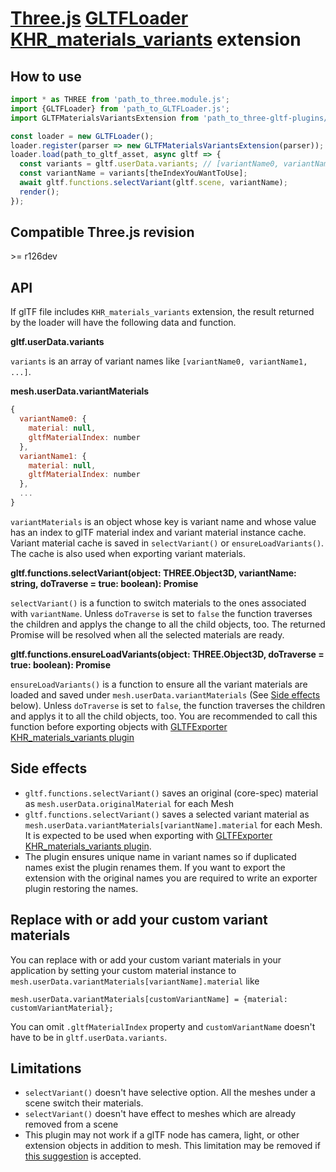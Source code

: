# [Three.js](https://threejs.org) [GLTFLoader](https://threejs.org/docs/#examples/en/loaders/GLTFLoader) [KHR_materials_variants](https://github.com/KhronosGroup/glTF/tree/master/extensions/2.0/Khronos/KHR_materials_variants) extension

## How to use

```javascript
import * as THREE from 'path_to_three.module.js';
import {GLTFLoader} from 'path_to_GLTFLoader.js';
import GLTFMaterialsVariantsExtension from 'path_to_three-gltf-plugins/loaders/KHR_materials_variants/KHR_materials_variants.js';

const loader = new GLTFLoader();
loader.register(parser => new GLTFMaterialsVariantsExtension(parser));
loader.load(path_to_gltf_asset, async gltf => {
  const variants = gltf.userData.variants; // [variantName0, variantName1, ...]
  const variantName = variants[theIndexYouWantToUse];
  await gltf.functions.selectVariant(gltf.scene, variantName);
  render();
});
```

## Compatible Three.js revision

&gt;= r126dev

## API

If glTF file includes `KHR_materials_variants` extension, the result returned by the loader will have the following data and function.

**gltf.userData.variants**

`variants` is an array of variant names like `[variantName0, variantName1, ...]`.

**mesh.userData.variantMaterials**

```javascript
{
  variantName0: {
    material: null,
    gltfMaterialIndex: number
  },
  variantName1: {
    material: null,
    gltfMaterialIndex: number
  },
  ...
}
```

`variantMaterials` is an object whose key is variant name and whose value has an index to glTF material index and variant material instance cache. Variant material cache is saved in `selectVariant()` or `ensureLoadVariants()`. The cache is also used when exporting variant materials.

**gltf.functions.selectVariant(object: THREE.Object3D, variantName: string, doTraverse = true: boolean): Promise**

`selectVariant()` is a function to switch materials to the ones associated with `variantName`. Unless `doTraverse` is set to `false` the function traverses the children and applys the change to all the child objects, too. The returned Promise will be resolved when all the selected materials are ready. 

**gltf.functions.ensureLoadVariants(object: THREE.Object3D, doTraverse = true: boolean): Promise**

`ensureLoadVariants()` is a function to ensure all the variant materials are loaded and saved under `mesh.userData.variantMaterials` (See [Side effects](#Side-effects) below). Unless `doTraverse` is set to `false`, the function traverses the children and applys it to all the child objects, too. You are recommended to call this function before exporting objects with [GLTFExporter KHR_materials_variants plugin](../../exporters/KHR_materials_variants/#README.md)

## Side effects

* `gltf.functions.selectVariant()` saves an original (core-spec) material as `mesh.userData.originalMaterial` for each Mesh
* `gltf.functions.selectVariant()` saves a selected variant material as `mesh.userData.variantMaterials[variantName].material` for each Mesh. It is expected to be used when exporting with [GLTFExporter KHR_materials_variants plugin](../../exporters/KHR_materials_variants/#README.md).
* The plugin ensures unique name in variant names so if duplicated names exist the plugin renames them. If you want to export the extension with the original names you are required to write an exporter plugin restoring the names.

## Replace with or add your custom variant materials

You can replace with or add your custom variant materials in your application by setting your custom material instance to `mesh.userData.variantMaterials[variantName].material` like

```
mesh.userData.variantMaterials[customVariantName] = {material: customVariantMaterial};
```

You can omit `.gltfMaterialIndex` property and `customVariantName` doesn't have to be in `gltf.userData.variants`.

## Limitations

* `selectVariant()` doesn't have selective option. All the meshes under a scene switch their materials.
* `selectVariant()` doesn't have effect to meshes which are already removed from a scene
* This plugin may not work if a glTF node has camera, light, or other extension objects in addition to mesh. This limitation may be removed if [this suggestion](https://github.com/mrdoob/three.js/pull/19359#issuecomment-774487100) is accepted.


